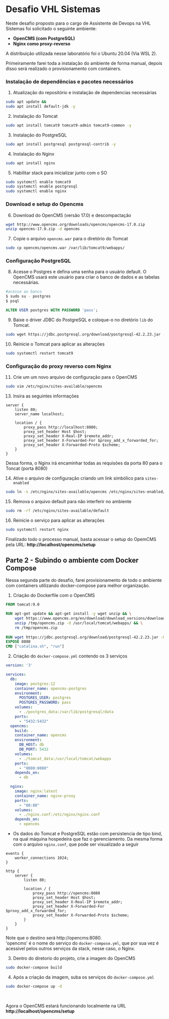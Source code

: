 # Desafio VHL Sistemas

Neste desafio proposto para o cargo de Assistente de Devops na VHL Sistemas foi solicitado o seguinte ambiente:

- __OpenCMS (com PostgreSQL)__
- __Nginx como proxy-reverso__

A distribuição utilizada nesse laboratório foi o Ubuntu 20.04 (Via WSL 2). <br>

Primeiramente farei toda a instalação do ambiente de forma manual, depois disso será realizado o provisionamento com containers.

### Instalação de dependências e pacotes necessários

1. Atualização do repositório e instalação de dependencias necessárias

```bash
sudo apt update &&
sudo apt install default-jdk -y
```

2. Instalação do Tomcat

```bash
sudo apt install tomcat9 tomcat9-admin tomcat9-common -y
```

3. Instalação do PostgreSQL 

```bash
sudo apt install postgresql postgresql-contrib -y
```

4. Instalação do Nginx

```bash
sudo apt install nginx
```

5. Habilitar stack para inicializar junto com o SO

```bash
sudo systemctl enable tomcat9
sudo systemctl enable postgresql
sudo systemctl enable nginx
```

### Download e setup do Opencms

6. Download do OpenCMS (versão 17.0) e descompactação

```bash
wget http://www.opencms.org/downloads/opencms/opencms-17.0.zip
unzip opencms-17.0.zip -d opencms
```

7. Copie o arquivo  `opencms.war` para o diretório do Tomcat

```bash
sudo cp opencms/opencms.war /var/lib/tomcat9/webapps/
```

### Configuração PostgreSQL

8. Acesse o Postgres e defina uma senha para o usuário default. O OpenCMS usará este usuário para criar o banco de dados e as tabelas necessárias.

````bash
#acesso ao banco
$ sudo su - postgres
$ psql
````

```sql
ALTER USER postgres WITH PASSWORD 'pass';
```

9. Baixe o driver JDBC do PostgreSQL e coloque-o no diretório `lib` do Tomcat.

```bash
sudo wget https://jdbc.postgresql.org/download/postgresql-42.2.23.jar -P /var/lib/tomcat9/lib/
```

10. Reinicie o Tomcat para aplicar as alterações

```bash
sudo systemctl restart tomcat9
```

### Configuração do proxy reverso com Nginx

11. Crie um um novo arquivo de configuração para o OpenCMS

```bash
sudo vim /etc/nginx/sites-available/opencms
```

13. Insira as seguintes informações

```nginx
server {
    listen 80;
    server_name localhost;
    
    location / {
        proxy_pass http://localhost:8080;
        proxy_set_header Host $host;
        proxy_set_header X-Real-IP $remote_addr;
        proxy_set_header X-Forwarded-For $proxy_add_x_forwarded_for;
        proxy_set_header X-Forwarded-Proto $scheme;
    }
}
```

Dessa forma, o Nginx irá encaminhar todas as requisões da porta 80 para o Toncat (porta 8080)

14. Ative o arquivo de configuração criando um link simbólico para `sites-enabled`

```bash
sudo ln -s /etc/nginx/sites-available/opencms /etc/nginx/sites-enabled/
```

15. Remova o arquivo default para não interferir no ambiente

```bash
sudo rm -rf /etc/nginx/sites-available/default
```

16. Reinicie o serviço para aplicar as alterações

```bash
sudo systemctl restart nginx
```

Finalizado todo o processo manual, basta acessar o setup do OpemCMS pela URL: **http://localhost/opencms/setup**


## Parte 2 - Subindo o ambiente com Docker Compose

Nessa segunda parte do desafio, farei provisionamento de todo o ambiente com containers utilizando docker-compose para melhor organização.

1. Criação do Dockerfile com o OpenCMS

```dockerfile
FROM tomcat:9.0

RUN apt-get update && apt-get install -y wget unzip && \
    wget https://www.opencms.org/en/download/download_versions/downloads/opencms-v11.0.2.zip -O /tmp/opencms.zip && \
    unzip /tmp/opencms.zip -d /usr/local/tomcat/webapps/ && \
    rm /tmp/opencms.zip
    
RUN wget https://jdbc.postgresql.org/download/postgresql-42.2.23.jar -O /usr/local/tomcat/lib/postgresql.jar
EXPOSE 8080
CMD ["catalina.sh", "run"]
```
2. Criação do `docker-compose.yml` contendo os 3 serviços
````yaml
version: '3'

services:
  db:
    image: postgres:12
    container_name: opencms-postgres
    environment:
      POSTGRES_USER: postgres
      POSTGRES_PASSWORD: pass
    volumes:
      - ./postgres_data:/var/lib/postgresql/data
    ports:
      - "5432:5432"
  opencms:
    build: .
    container_name: opencms
    environment:
      DB_HOST: db
      DB_PORT: 5432
    volumes:
      - ./tomcat_data:/usr/local/tomcat/webapps
    ports:
      - "8080:8080"
    depends_on:
      - db

  nginx:
    image: nginx:latest
    container_name: nginx-proxy
    ports:
      - "80:80"
    volumes:
      - ./nginx.conf:/etc/nginx/nginx.conf
    depends_on:
      - opencms
````
- Os dados do Tomcat e PostgreSQL estão com persistencia de tipo bind, na qual máquina hospedeira que faz o gerenciamento. Da mesma forma com o arquivo `nginx.conf`, que pode ser visualizado a seguir

````nginx
events {
    worker_connections 1024;
}

http {
    server {
        listen 80;

        location / {
            proxy_pass http://opencms:8080
            proxy_set_header Host $host;
            proxy_set_header X-Real-IP $remote_addr;
            proxy_set_header X-Forwarded-For $proxy_add_x_forwarded_for;
            proxy_set_header X-Forwarded-Proto $scheme;
        }
    }
}
````
Note que o destino será http://opencms:8080. <br>'opencms' é o nome do serviço do `docker-compose.yml`, que por sua vez é acessivel pelos outros serviços da stack, nesse caso, o Nginx.

3. Dentro do diretorio do projeto, crie a imagem do OpenCMS
````bash
sudo docker-compose build
````
4. Após a criação da imagem, suba os serviços do `docker-compose.yml`
````bash
sudo docker-compose up -d
````
<br>

Agora o OpenCMS estará funcionando localmente na URL **http://localhost/opencms/setup**



